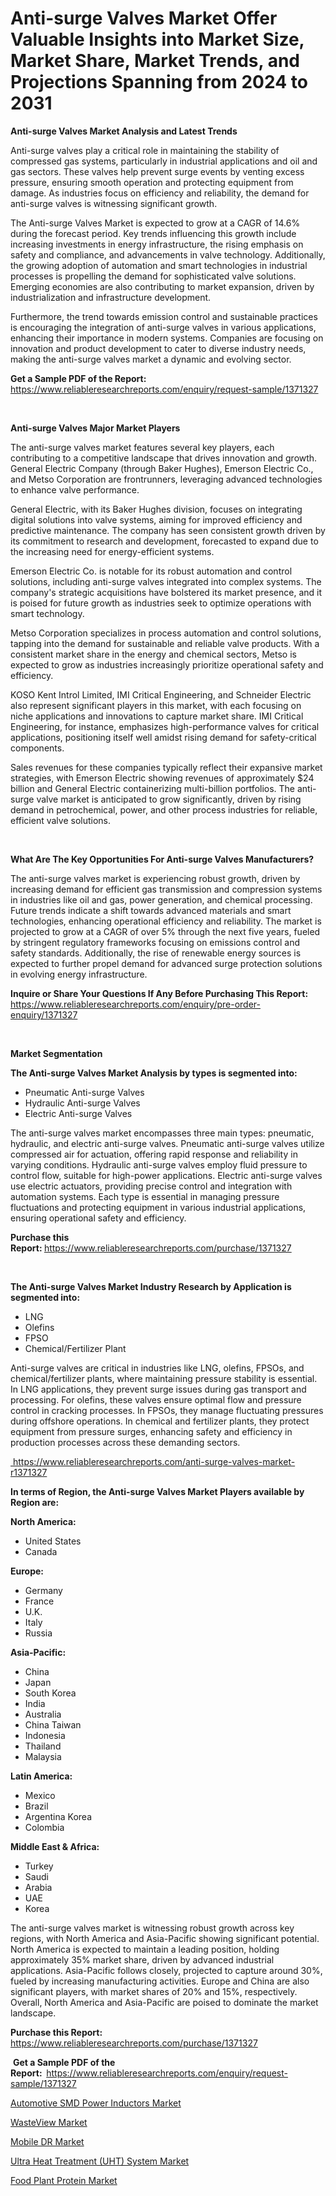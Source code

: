 <p><h1>Anti-surge Valves Market Offer Valuable Insights into Market Size, Market Share, Market Trends, and Projections Spanning from 2024 to 2031</h1></p><p><strong>Anti-surge Valves Market Analysis and Latest Trends</strong></p>
<p><p>Anti-surge valves play a critical role in maintaining the stability of compressed gas systems, particularly in industrial applications and oil and gas sectors. These valves help prevent surge events by venting excess pressure, ensuring smooth operation and protecting equipment from damage. As industries focus on efficiency and reliability, the demand for anti-surge valves is witnessing significant growth.</p><p>The Anti-surge Valves Market is expected to grow at a CAGR of 14.6% during the forecast period. Key trends influencing this growth include increasing investments in energy infrastructure, the rising emphasis on safety and compliance, and advancements in valve technology. Additionally, the growing adoption of automation and smart technologies in industrial processes is propelling the demand for sophisticated valve solutions. Emerging economies are also contributing to market expansion, driven by industrialization and infrastructure development.</p><p>Furthermore, the trend towards emission control and sustainable practices is encouraging the integration of anti-surge valves in various applications, enhancing their importance in modern systems. Companies are focusing on innovation and product development to cater to diverse industry needs, making the anti-surge valves market a dynamic and evolving sector.</p></p>
<p><strong>Get a Sample PDF of the Report:&nbsp;</strong> <a href="https://www.reliableresearchreports.com/enquiry/request-sample/1371327?utm_campaign=28&utm_medium=2&utm_source=Github&utm_content=ia&utm_term=06122024&utm_id=anti-surge-valves">https://www.reliableresearchreports.com/enquiry/request-sample/1371327</a></p>
<p>&nbsp;</p>
<p><strong>Anti-surge Valves Major Market Players</strong></p>
<p><p>The anti-surge valves market features several key players, each contributing to a competitive landscape that drives innovation and growth. General Electric Company (through Baker Hughes), Emerson Electric Co., and Metso Corporation are frontrunners, leveraging advanced technologies to enhance valve performance. </p><p>General Electric, with its Baker Hughes division, focuses on integrating digital solutions into valve systems, aiming for improved efficiency and predictive maintenance. The company has seen consistent growth driven by its commitment to research and development, forecasted to expand due to the increasing need for energy-efficient systems.</p><p>Emerson Electric Co. is notable for its robust automation and control solutions, including anti-surge valves integrated into complex systems. The company's strategic acquisitions have bolstered its market presence, and it is poised for future growth as industries seek to optimize operations with smart technology.</p><p>Metso Corporation specializes in process automation and control solutions, tapping into the demand for sustainable and reliable valve products. With a consistent market share in the energy and chemical sectors, Metso is expected to grow as industries increasingly prioritize operational safety and efficiency.</p><p>KOSO Kent Introl Limited, IMI Critical Engineering, and Schneider Electric also represent significant players in this market, with each focusing on niche applications and innovations to capture market share. IMI Critical Engineering, for instance, emphasizes high-performance valves for critical applications, positioning itself well amidst rising demand for safety-critical components.</p><p>Sales revenues for these companies typically reflect their expansive market strategies, with Emerson Electric showing revenues of approximately $24 billion and General Electric containerizing multi-billion portfolios. The anti-surge valve market is anticipated to grow significantly, driven by rising demand in petrochemical, power, and other process industries for reliable, efficient valve solutions.</p></p>
<p>&nbsp;</p>
<p><strong>What Are The Key Opportunities For Anti-surge Valves Manufacturers?</strong></p>
<p><p>The anti-surge valves market is experiencing robust growth, driven by increasing demand for efficient gas transmission and compression systems in industries like oil and gas, power generation, and chemical processing. Future trends indicate a shift towards advanced materials and smart technologies, enhancing operational efficiency and reliability. The market is projected to grow at a CAGR of over 5% through the next five years, fueled by stringent regulatory frameworks focusing on emissions control and safety standards. Additionally, the rise of renewable energy sources is expected to further propel demand for advanced surge protection solutions in evolving energy infrastructure.</p></p>
<p><strong>Inquire or Share Your Questions If Any Before Purchasing This Report:</strong> <a href="https://www.reliableresearchreports.com/enquiry/pre-order-enquiry/1371327?utm_campaign=28&utm_medium=2&utm_source=Github&utm_content=ia&utm_term=06122024&utm_id=anti-surge-valves">https://www.reliableresearchreports.com/enquiry/pre-order-enquiry/1371327</a></p>
<p>&nbsp;</p>
<p><strong>Market Segmentation</strong></p>
<p><strong>The Anti-surge Valves Market Analysis by types is segmented into:</strong></p>
<p><ul><li>Pneumatic Anti-surge Valves</li><li>Hydraulic Anti-surge Valves</li><li>Electric Anti-surge Valves</li></ul></p>
<p><p>The anti-surge valves market encompasses three main types: pneumatic, hydraulic, and electric anti-surge valves. Pneumatic anti-surge valves utilize compressed air for actuation, offering rapid response and reliability in varying conditions. Hydraulic anti-surge valves employ fluid pressure to control flow, suitable for high-power applications. Electric anti-surge valves use electric actuators, providing precise control and integration with automation systems. Each type is essential in managing pressure fluctuations and protecting equipment in various industrial applications, ensuring operational safety and efficiency.</p></p>
<p><strong>Purchase this Report:&nbsp;</strong><a href="https://www.reliableresearchreports.com/purchase/1371327?utm_campaign=28&utm_medium=2&utm_source=Github&utm_content=ia&utm_term=06122024&utm_id=anti-surge-valves">https://www.reliableresearchreports.com/purchase/1371327</a></p>
<p>&nbsp;</p>
<p><strong>The Anti-surge Valves Market Industry Research by Application is segmented into:</strong></p>
<p><ul><li>LNG</li><li>Olefins</li><li>FPSO</li><li>Chemical/Fertilizer Plant</li></ul></p>
<p><p>Anti-surge valves are critical in industries like LNG, olefins, FPSOs, and chemical/fertilizer plants, where maintaining pressure stability is essential. In LNG applications, they prevent surge issues during gas transport and processing. For olefins, these valves ensure optimal flow and pressure control in cracking processes. In FPSOs, they manage fluctuating pressures during offshore operations. In chemical and fertilizer plants, they protect equipment from pressure surges, enhancing safety and efficiency in production processes across these demanding sectors.</p></p>
<p><a href="https://www.reliableresearchreports.com/anti-surge-valves-market-r1371327?utm_campaign=28&utm_medium=2&utm_source=Github&utm_content=ia&utm_term=06122024&utm_id=anti-surge-valves">&nbsp;https://www.reliableresearchreports.com/anti-surge-valves-market-r1371327</a></p>
<p><strong>In terms of Region, the Anti-surge Valves Market Players available by Region are:</strong></p>
<p>
    <p> <strong> North America: </strong>
        <ul>
            <li>United States</li>
            <li>Canada</li>
        </ul>
        </p> 
    <p> <strong> Europe: </strong>
        <ul>
            <li>Germany</li>
            <li>France</li>
            <li>U.K.</li>
            <li>Italy</li>
            <li>Russia</li>
        </ul>
        </p> 
    <p> <strong> Asia-Pacific: </strong>
        <ul>
            <li>China</li>
            <li>Japan</li>
            <li>South Korea</li>
            <li>India</li>
            <li>Australia</li>
            <li>China Taiwan</li>
            <li>Indonesia</li>
            <li>Thailand</li>
            <li>Malaysia</li>
        </ul>
        </p> 
    <p> <strong> Latin America: </strong>
        <ul>
            <li>Mexico</li>
            <li>Brazil</li>
            <li>Argentina Korea</li>
            <li>Colombia</li>
        </ul>
        </p> 
    <p> <strong> Middle East & Africa: </strong>
        <ul>
            <li>Turkey</li>
            <li>Saudi</li>
            <li>Arabia</li>
            <li>UAE</li>
            <li>Korea</li>
        </ul>
    </p>
    </p>
<p><p>The anti-surge valves market is witnessing robust growth across key regions, with North America and Asia-Pacific showing significant potential. North America is expected to maintain a leading position, holding approximately 35% market share, driven by advanced industrial applications. Asia-Pacific follows closely, projected to capture around 30%, fueled by increasing manufacturing activities. Europe and China are also significant players, with market shares of 20% and 15%, respectively. Overall, North America and Asia-Pacific are poised to dominate the market landscape.</p></p>
<p><strong>Purchase this Report: </strong><a href="https://www.reliableresearchreports.com/purchase/1371327?utm_campaign=28&utm_medium=2&utm_source=Github&utm_content=ia&utm_term=06122024&utm_id=anti-surge-valves">https://www.reliableresearchreports.com/purchase/1371327</a></p>
<p>&nbsp;<strong>Get a Sample PDF of the Report:&nbsp;&nbsp;</strong><a href="https://www.reliableresearchreports.com/enquiry/request-sample/1371327?utm_campaign=28&utm_medium=2&utm_source=Github&utm_content=ia&utm_term=06122024&utm_id=anti-surge-valves">https://www.reliableresearchreports.com/enquiry/request-sample/1371327</a></p>
<p><strong></strong></p>
<p><p><a href="https://issuu.com/reportprime-2/docs/automotive-smd-power-inductors-market-size-2030.pp?utm_campaign=28&utm_medium=2&utm_source=Github&utm_content=ia&utm_term=06122024&utm_id=anti-surge-valves">Automotive SMD Power Inductors Market</a></p><p><a href="https://github.com/santosh758595/Market-Research-Report-List-6/blob/main/wasteview-market.md?utm_campaign=28&utm_medium=2&utm_source=Github&utm_content=ia&utm_term=06122024&utm_id=anti-surge-valves">WasteView Market</a></p><p><a href="https://www.linkedin.com/pulse/mobile-dr-market-state-revenue-forecast-growth-potential-lkfve?utm_campaign=28&utm_medium=2&utm_source=Github&utm_content=ia&utm_term=06122024&utm_id=anti-surge-valves">Mobile DR Market</a></p><p><a href="https://github.com/delindacallegari68/Market-Research-Report-List-1/blob/main/ultra-heat-treatment-uht-system-market.md?utm_campaign=28&utm_medium=2&utm_source=Github&utm_content=ia&utm_term=06122024&utm_id=anti-surge-valves">Ultra Heat Treatment (UHT) System Market</a></p><p><a href="https://issuu.com/reportprime-2/docs/food-plant-protein-market-size-2030.pptx?utm_campaign=28&utm_medium=2&utm_source=Github&utm_content=ia&utm_term=06122024&utm_id=anti-surge-valves">Food Plant Protein Market</a></p></p>